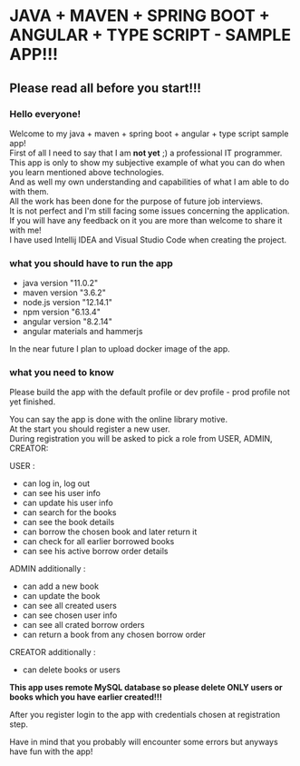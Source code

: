 # JAVA + MAVEN + SPRING BOOT + ANGULAR + TYPE SCRIPT - SAMPLE APP!!!

## Please read all before you start!!!

### Hello everyone!

Welcome to my java + maven + spring boot + angular + type script sample app! <br>
First of all I need to say that I am <b>not yet</b> ;) a professional IT programmer. <br>
This app is only to show my subjective example of what you can do when you learn mentioned above technologies. <br>
And as well my own understanding and capabilities of what I am able to do with them. <br>
All the work has been done for the purpose of future job interviews. <br>
It is not perfect and I'm still facing some issues concerning the application. <br>
If you will have any feedback on it you are more than welcome to share it with me! <br>
I have used Intellij IDEA and Visual Studio Code when creating the project. <br>

### what you should have to run the app

- java version "11.0.2" <br>
- maven version "3.6.2" <br>
- node.js version "12.14.1" <br>
- npm version "6.13.4" <br>
- angular version "8.2.14" <br>
- angular materials and hammerjs <br>

In the near future I plan to upload docker image of the app.

### what you need to know 

Please build the app with the default profile or dev profile - prod profile not yet finished.

You can say the app is done with the online library motive. <br>
At the start you should register a new user. <br>
During registration you will be asked to pick a role from USER, ADMIN, CREATOR: <br>

USER : <br>
- can log in, log out <br>
- can see his user info <br>
- can update his user info <br>
- can search for the books <br>
- can see the book details <br>
- can borrow the chosen book and later return it <br>
- can check for all earlier borrowed books <br>
- can see his active borrow order details <br>

ADMIN additionally : <br>
- can add a new book <br>
- can update the book <br>
- can see all created users <br>
- can see chosen user info <br>
- can see all crated borrow orders <br>
- can return a book from any chosen borrow order <br>

CREATOR additionally : <br>
- can delete books or users <br>

<b>This app uses remote MySQL database so please delete ONLY users or books which you have earlier created!!!</b> <br>

After you register login to the app with credentials chosen at registration step.

Have in mind that you probably will encounter some errors but anyways have fun with the app!


